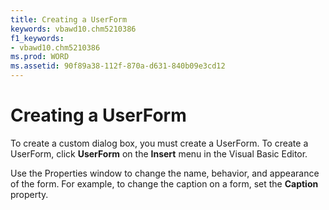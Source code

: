```yaml
---
title: Creating a UserForm
keywords: vbawd10.chm5210386
f1_keywords:
- vbawd10.chm5210386
ms.prod: WORD
ms.assetid: 90f89a38-112f-870a-d631-840b09e3cd12
---
```



# Creating a UserForm

To create a custom dialog box, you must create a UserForm. To create a UserForm, click  **UserForm** on the **Insert** menu in the Visual Basic Editor.

Use the Properties window to change the name, behavior, and appearance of the form. For example, to change the caption on a form, set the  **Caption** property.

